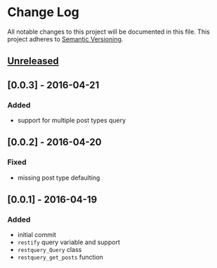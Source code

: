 # Change Log
All notable changes to this project will be documented in this file.
This project adheres to [Semantic Versioning](http://semver.org/).

## [Unreleased][unreleased]

## [0.0.3] - 2016-04-21
### Added
- support for multiple post types query

## [0.0.2] - 2016-04-20
### Fixed
- missing post type defaulting

## [0.0.1] - 2016-04-19
### Added
- initial commit
- `restify` query variable and support
- `restquery_Query` class
- `restquery_get_posts` function

[unreleased]: https://github.com/olivierlacan/keep-a-changelog/compare/v0.0.1...HEAD
[0.3.0]: https://github.com/lucatume/rest-query/compare/0.2.0...0.3.0
[0.2.0]: https://github.com/lucatume/rest-query/compare/0.1.0...0.2.0
